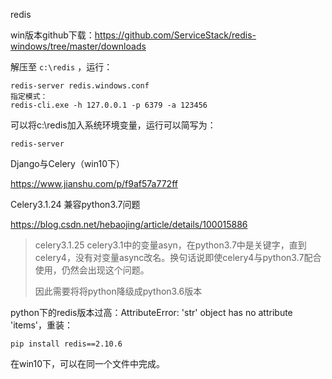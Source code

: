 redis



win版本github下载：https://github.com/ServiceStack/redis-windows/tree/master/downloads

解压至 `c:\redis` ，运行：

```
redis-server redis.windows.conf
指定模式：
redis-cli.exe -h 127.0.0.1 -p 6379 -a 123456
```

可以将c:\redis加入系统环境变量，运行可以简写为：

```
redis-server
```



Django与Celery（win10下）

https://www.jianshu.com/p/f9af57a772ff

Celery3.1.24 兼容python3.7问题

https://blog.csdn.net/hebaojing/article/details/100015886

>   celery3.1.25  celery3.1中的变量asyn，在python3.7中是关键字，直到celery4，没有对变量async改名。换句话说即使celery4与python3.7配合使用，仍然会出现这个问题。
>
>   因此需要将将python降级成python3.6版本

python下的redis版本过高：AttributeError: 'str' object has no attribute 'items'，重装：

```
pip install redis==2.10.6
```

在win10下，可以在同一个文件中完成。







